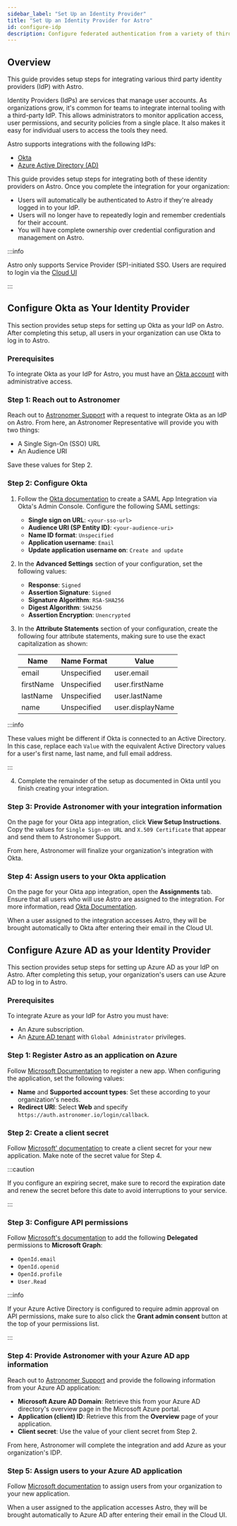 ```yaml
---
sidebar_label: "Set Up an Identity Provider"
title: "Set Up an Identity Provider for Astro"
id: configure-idp
description: Configure federated authentication from a variety of third party identity providers on Astro.
---
```


## Overview

This guide provides setup steps for integrating various third party identity providers (IdP) with Astro.

Identity Providers (IdPs) are services that manage user accounts. As organizations grow, it's common for teams to integrate internal tooling with a third-party IdP. This allows administrators to monitor application access, user permissions, and security policies from a single place. It also makes it easy for individual users to access the tools they need.

Astro supports integrations with the following IdPs:

- [Okta](https://www.okta.com/)
- [Azure Active Directory (AD)](https://azure.microsoft.com/en-us/services/active-directory/)

This guide provides setup steps for integrating both of these identity providers on Astro. Once you complete the integration for your organization:

- Users will automatically be authenticated to Astro if they're already logged in to your IdP.
- Users will no longer have to repeatedly login and remember credentials for their account.
- You will have complete ownership over credential configuration and management on Astro.

:::info

Astro only supports Service Provider (SP)-initiated SSO. Users are required to login via the [Cloud UI](https://cloud.astronomer.io/)

:::

## Configure Okta as Your Identity Provider

This section provides setup steps for setting up Okta as your IdP on Astro. After completing this setup, all users in your organization can use Okta to log in to Astro.

### Prerequisites

To integrate Okta as your IdP for Astro, you must have an [Okta account](https://www.okta.com/) with administrative access.

### Step 1: Reach out to Astronomer

Reach out to [Astronomer Support](https://support.astronomer.io) with a request to integrate Okta as an IdP on Astro. From here, an Astronomer Representative will provide you with two things:

- A Single Sign-On (SSO) URL
- An Audience URI

Save these values for Step 2.

### Step 2: Configure Okta

1. Follow the [Okta documentation](https://help.okta.com/en/prod/Content/Topics/Apps/Apps_App_Integration_Wizard_SAML.htm) to create a SAML App Integration via Okta's Admin Console. Configure the following SAML settings:

    - **Single sign on URL**: `<your-sso-url>`
    - **Audience URI (SP Entity ID)**: `<your-audience-uri>`
    - **Name ID format**: `Unspecified`
    - **Application username**: `Email`
    - **Update application username on**: `Create and update`

2. In the **Advanced Settings** section of your configuration, set the following values:

    - **Response**: `Signed`
    - **Assertion Signature**: `Signed`
    - **Signature Algorithm**: `RSA-SHA256`
    - **Digest Algorithm**: `SHA256`
    - **Assertion Encryption**: `Unencrypted`

3. In the **Attribute Statements** section of your configuration, create the following four attribute statements, making sure to use the exact capitalization as shown:

    | Name      | Name Format | Value            |
    | --------- | ----------- | ---------------- |
    | email     | Unspecified | user.email       |
    | firstName | Unspecified | user.firstName   |
    | lastName  | Unspecified | user.lastName    |
    | name      | Unspecified | user.displayName |

  :::info

  These values might be different if Okta is connected to an Active Directory. In this case, replace each `Value` with the equivalent Active Directory values for a user's first name, last name, and full email address.

  :::

4. Complete the remainder of the setup as documented in Okta until you finish creating your integration.

### Step 3: Provide Astronomer with your integration information

On the page for your Okta app integration, click **View Setup Instructions**. Copy the values for `Single Sign-on URL` and `X.509 Certificate` that appear and send them to Astronomer Support.

From here, Astronomer will finalize your organization's integration with Okta.

### Step 4: Assign users to your Okta application

On the page for your Okta app integration, open the **Assignments** tab. Ensure that all users who will use Astro are assigned to the integration. For more information, read [Okta Documentation](https://help.okta.com/en/prod/Content/Topics/users-groups-profiles/usgp-assign-apps.htm).

When a user assigned to the integration accesses Astro, they will be brought automatically to Okta after entering their email in the Cloud UI.

## Configure Azure AD as your Identity Provider

This section provides setup steps for setting up Azure AD as your IdP on Astro. After completing this setup, your organization's users can use Azure AD to log in to Astro.

### Prerequisites

To integrate Azure as your IdP for Astro you must have:

- An Azure subscription.
- An [Azure AD tenant](https://docs.microsoft.com/en-us/azure/active-directory/develop/quickstart-create-new-tenant) with `Global Administrator` privileges.

### Step 1: Register Astro as an application on Azure

Follow [Microsoft Documentation](https://docs.microsoft.com/en-us/azure/active-directory/develop/quickstart-register-app) to register a new app. When configuring the application, set the following values:

- **Name** and **Supported account types**: Set these according to your organization's needs.
- **Redirect URI**: Select **Web** and specify `https://auth.astronomer.io/login/callback`.

### Step 2: Create a client secret

Follow [Microsoft' documentation](https://docs.microsoft.com/en-us/azure/active-directory/develop/quickstart-register-app#add-credentials) to create a client secret for your new application. Make note of the secret value for Step 4.

:::caution

If you configure an expiring secret, make sure to record the expiration date and renew the secret before this date to avoid interruptions to your service.

:::

### Step 3: Configure API permissions

Follow [Microsoft's documentation](https://docs.microsoft.com/en-us/azure/active-directory/develop/quickstart-configure-app-access-web-apis#add-permissions-to-access-web-apis) to add the following **Delegated** permissions to **Microsoft Graph**:

- `OpenId.email`
- `OpenId.openid`
- `OpenId.profile`
- `User.Read`

:::info

If your Azure Active Directory is configured to require admin approval on API permissions, make sure to also click the **Grant admin consent** button at the top of your permissions list.

:::

### Step 4: Provide Astronomer with your Azure AD app information

Reach out to [Astronomer Support](https://support.astronomer.io) and provide the following information from your Azure AD application:

- **Microsoft Azure AD Domain**: Retrieve this from your Azure AD directory's overview page in the Microsoft Azure portal.
- **Application (client) ID**: Retrieve this from the **Overview** page of your application.
- **Client secret**: Use the value of your client secret from Step 2.

From here, Astronomer will complete the integration and add Azure as your organization's IDP.

### Step 5: Assign users to your Azure AD application

Follow [Microsoft documentation](https://docs.microsoft.com/en-us/azure/active-directory/manage-apps/assign-user-or-group-access-portal) to assign users from your organization to your new application.

When a user assigned to the application accesses Astro, they will be brought automatically to Azure AD after entering their email in the Cloud UI.
